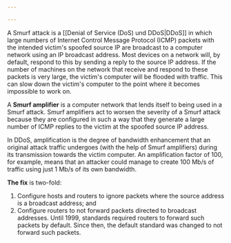 ```yaml
---

---
```


A Smurf attack is a [[Denial of Service (DoS) und DDoS|DDoS]] in which large numbers of Internet Control Message Protocol (ICMP) packets with the intended victim's spoofed source IP are broadcast to a computer network using an IP broadcast address. Most devices on a network will, by default, respond to this by sending a reply to the source IP address. If the number of machines on the network that receive and respond to these packets is very large, the victim's computer will be flooded with traffic. This can slow down the victim's computer to the point where it becomes impossible to work on. 

A **Smurf amplifier** is a computer network that lends itself to being used in a Smurf attack. Smurf amplifiers act to worsen the severity of a Smurf attack because they are configured in such a way that they generate a large number of ICMP replies to the victim at the spoofed source IP address.

In DDoS, amplification is the degree of bandwidth enhancement that an original attack traffic undergoes (with the help of Smurf amplifiers) during its transmission towards the victim computer. An amplification factor of 100, for example, means that an attacker could manage to create 100 Mb/s of traffic using just 1 Mb/s of its own bandwidth.

**The fix** is two-fold:

1. Configure hosts and routers to ignore packets where the source address is a broadcast address; and
2. Configure routers to not forward packets directed to broadcast addresses. Until 1999, standards required routers to forward such packets by default. Since then, the default standard was changed to not forward such packets.